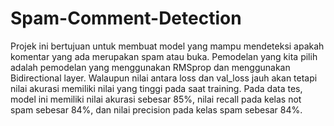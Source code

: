 # Spam-Comment-Detection

Projek ini bertujuan untuk membuat model yang mampu mendeteksi apakah komentar yang ada merupakan spam atau buka. Pemodelan yang kita pilih adalah pemodelan yang menggunakan RMSprop dan menggunakan Bidirectional layer. Walaupun nilai antara loss dan val_loss jauh akan tetapi nilai akurasi memiliki nilai yang tinggi pada saat training. Pada data tes, model ini memiliki nilai akurasi sebesar 85%, nilai recall pada kelas not spam sebesar 84%, dan nilai precision pada kelas spam sebesar 84%.